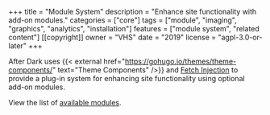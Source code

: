 +++
title = "Module System"
description = "Enhance site functionality with add-on modules."
categories = ["core"]
tags = ["module", "imaging", "graphics", "analytics", "installation"]
features = ["module system", "related content"]
[[copyright]]
  owner = "VHS"
  date = "2019"
  license = "agpl-3.0-or-later"
+++

After Dark uses {{< external href="https://gohugo.io/themes/theme-components/" text="Theme Components" />}} and [Fetch Injection](../fetch-injection/) to provide a plug-in system for enhancing site functionality using optional add-on modules.

View the list of [available modules](/module/).
